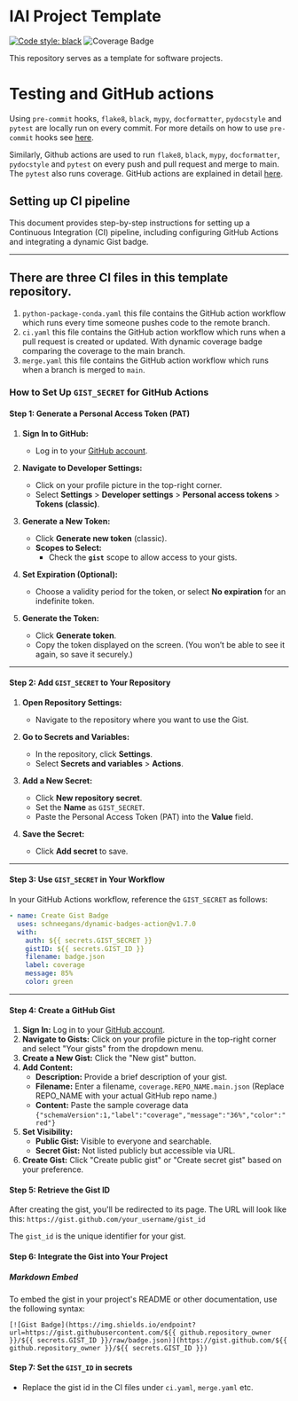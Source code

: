 # IAI Project Template

[![Code style: black](https://img.shields.io/badge/code%20style-black-000000.svg)](https://github.com/psf/black)
![Coverage Badge](https://img.shields.io/endpoint?url=https://gist.githubusercontent.com/vinaysetty/1cc32e6b43d911995bf07adb1cce4e89/raw/coverage.template-project.main.json)

This repository serves as a template for software projects.

# Testing and GitHub actions

Using `pre-commit` hooks, `flake8`, `black`, `mypy`, `docformatter`, `pydocstyle` and `pytest` are locally run on every commit. For more details on how to use `pre-commit` hooks see [here](https://github.com/iai-group/guidelines/tree/main/python#install-pre-commit-hooks).

Similarly, Github actions are used to run `flake8`, `black`, `mypy`, `docformatter`, `pydocstyle` and `pytest` on every push and pull request and merge to main. The `pytest` also runs coverage. GitHub actions are explained in detail [here](https://github.com/iai-group/guidelines/blob/main/github/Actions.md).


## Setting up CI pipeline

This document provides step-by-step instructions for setting up a Continuous Integration (CI) pipeline, including configuring GitHub Actions and integrating a dynamic Gist badge.

---

## There are three CI files in this template repository.

1. `python-package-conda.yaml` this file contains the GitHub action workflow which runs every time someone pushes code to the remote branch.
2. `ci.yaml` this file contains the GitHub action workflow which runs when a pull request is created or updated. With dynamic coverage badge comparing the coverage to the main branch.
3. `merge.yaml` this file contains the GitHub action workflow which runs when a branch is merged to `main`.

### How to Set Up `GIST_SECRET` for GitHub Actions

#### Step 1: Generate a Personal Access Token (PAT)

1. **Sign In to GitHub:**
   - Log in to your [GitHub account](https://github.com/).

2. **Navigate to Developer Settings:**
   - Click on your profile picture in the top-right corner.
   - Select **Settings** > **Developer settings** > **Personal access tokens** > **Tokens (classic)**.

3. **Generate a New Token:**
   - Click **Generate new token** (classic).
   - **Scopes to Select:**
     - Check the **`gist`** scope to allow access to your gists.

4. **Set Expiration (Optional):**
   - Choose a validity period for the token, or select **No expiration** for an indefinite token.

5. **Generate the Token:**
   - Click **Generate token**.
   - Copy the token displayed on the screen. (You won’t be able to see it again, so save it securely.)

---

#### Step 2: Add `GIST_SECRET` to Your Repository

1. **Open Repository Settings:**
   - Navigate to the repository where you want to use the Gist.

2. **Go to Secrets and Variables:**
   - In the repository, click **Settings**.
   - Select **Secrets and variables** > **Actions**.

3. **Add a New Secret:**
   - Click **New repository secret**.
   - Set the **Name** as `GIST_SECRET`.
   - Paste the Personal Access Token (PAT) into the **Value** field.

4. **Save the Secret:**
   - Click **Add secret** to save.

---

#### Step 3: Use `GIST_SECRET` in Your Workflow

In your GitHub Actions workflow, reference the `GIST_SECRET` as follows:

```yaml
- name: Create Gist Badge
  uses: schneegans/dynamic-badges-action@v1.7.0
  with:
    auth: ${{ secrets.GIST_SECRET }}
    gistID: ${{ secrets.GIST_ID }}
    filename: badge.json
    label: coverage
    message: 85%
    color: green
```

---

#### Step 4: Create a GitHub Gist

1. **Sign In:** Log in to your [GitHub account](https://github.com/).
2. **Navigate to Gists:** Click on your profile picture in the top-right corner and select "Your gists" from the dropdown menu.
3. **Create a New Gist:** Click the "New gist" button.
4. **Add Content:**
   - **Description:** Provide a brief description of your gist.
   - **Filename:** Enter a filename, `coverage.REPO_NAME.main.json` (Replace REPO_NAME with your actual GitHub repo name.)
   - **Content:** Paste the sample coverage data `{"schemaVersion":1,"label":"coverage","message":"36%","color":"red"}`
5. **Set Visibility:**
   - **Public Gist:** Visible to everyone and searchable.
   - **Secret Gist:** Not listed publicly but accessible via URL.
6. **Create Gist:** Click "Create public gist" or "Create secret gist" based on your preference.

#### Step 5: Retrieve the Gist ID

After creating the gist, you'll be redirected to its page. The URL will look like this:
`https://gist.github.com/your_username/gist_id`

The `gist_id` is the unique identifier for your gist.

#### Step 6: Integrate the Gist into Your Project

##### Markdown Embed

To embed the gist in your project's README or other documentation, use the following syntax:

```
[![Gist Badge](https://img.shields.io/endpoint?url=https://gist.githubusercontent.com/${{ github.repository_owner }}/${{ secrets.GIST_ID }}/raw/badge.json)](https://gist.github.com/${{ github.repository_owner }}/${{ secrets.GIST_ID }})
```

#### Step 7: Set the `GIST_ID` in secrets

* Replace the gist id in the CI files under `ci.yaml`, `merge.yaml` etc.
